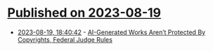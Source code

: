 # [Published on 2023-08-19](index.md)

* [2023-08-19, 18:40:42](https://lobste.rs/s/rg7d6w/ai_generated_works_aren_t_protected_by) - [AI-Generated Works Aren’t Protected By Copyrights, Federal Judge Rules](https://www.billboard.com/pro/ai-generated-creative-works-cant-be-copyrighted-judge-rules/)
